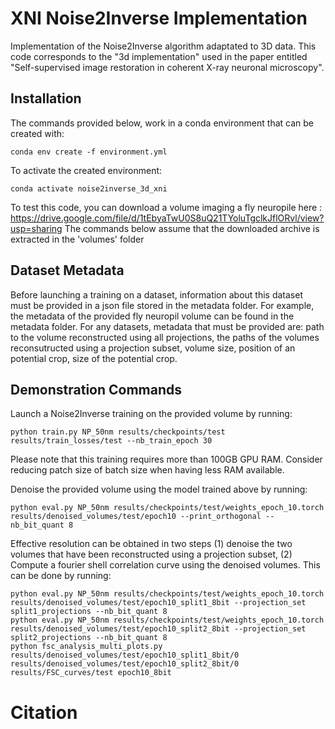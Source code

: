 # XNI Noise2Inverse Implementation

Implementation of the Noise2Inverse algorithm adaptated to 3D data.
This code corresponds to the "3d implementation" used in the paper entitled "Self-supervised image restoration in coherent X-ray neuronal microscopy".


## Installation

The commands provided below, work in a conda environment that can be created with: 

```
conda env create -f environment.yml
```

To activate the created environment:

```
conda activate noise2inverse_3d_xni
```

To test this code, you can download a volume imaging a fly neuropile here : https://drive.google.com/file/d/1tEbyaTwU0S8uQ21TYoluTgclkJflORvl/view?usp=sharing
The commands below assume that the downloaded archive is extracted in the 'volumes' folder

## Dataset Metadata

Before launching a training on a dataset, information about this dataset must be provided in a json file stored in the metadata folder.
For example, the metadata of the provided fly neuropil volume can be found in the metadata folder.
For any datasets, metadata that must be provided are: path to the volume reconstructed using all projections, the paths of the volumes reconsutructed using a projection subset, volume size, position of an potential crop, size of the potential crop.


## Demonstration Commands

Launch a Noise2Inverse training on the provided volume by running:
```
python train.py NP_50nm results/checkpoints/test results/train_losses/test --nb_train_epoch 30
```
Please note that this training requires more than 100GB GPU RAM. Consider reducing patch size of batch size when having less RAM available.

Denoise the provided volume using the model trained above by running:
```
python eval.py NP_50nm results/checkpoints/test/weights_epoch_10.torch results/denoised_volumes/test/epoch10 --print_orthogonal --nb_bit_quant 8
```

Effective resolution can be obtained in two steps (1) denoise the two volumes that have been reconstructed using a projection subset, (2) Compute a fourier shell correlation curve using the denoised volumes. This can be done by running:

```
python eval.py NP_50nm results/checkpoints/test/weights_epoch_10.torch results/denoised_volumes/test/epoch10_split1_8bit --projection_set split1_projections --nb_bit_quant 8
python eval.py NP_50nm results/checkpoints/test/weights_epoch_10.torch results/denoised_volumes/test/epoch10_split2_8bit --projection_set split2_projections --nb_bit_quant 8
python fsc_analysis_multi_plots.py results/denoised_volumes/test/epoch10_split1_8bit/0 results/denoised_volumes/test/epoch10_split2_8bit/0 results/FSC_curves/test epoch10_8bit
```


# Citation